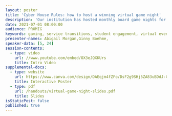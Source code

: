 ```yaml
---
layout: poster
title: 'Cyber House Rules: how to host a winning virtual game night'
description: 'Our institution has hosted monthly board game nights for our campus community for the last several years. However, when the COVID-19 pandemic hit, we were forced to cancel our in-person events and rethink how we would deliver game nights going forward. While pivoting to a virtual event seemed like the obvious solution, we encountered numerous setbacks in our quest to make an online game night a reality. In spring 2020, we experimented with online gaming platforms in order to ascertain the feasibility of holding virtual library game nights. This included a pilot event with library staff. Throughout these experiments we ran into many challenges, including: fickle internet speeds and computing power; a steep learning curve for the online platforms we were interested in using; limitations of the software available to us at the time; and technological comfort levels of the committee members. These impediments were extreme enough to delay our second attempt until spring of 2021, after a year-long hiatus. We will discuss how we worked to overcome these challenges for our second attempt, and will give attendees the opportunity to reflect on how they can host similar outreach events in their own institutions.'
date: 2021-07-01 08:00:00
audience: PROMIG
keywords: gaming, service transitions, student engagement, virtual event planning
presenter-names: Abigail Morgan,Ginny Boehme,
speaker-data: [5, 24]
session-contents:
  - type: video
    url: //www.youtube.com/embed/OX3eJQXKUrs
    title: Intro Video
supplemental-docs:
  - type: website
    url: https://www.canva.com/design/DAEqjm4fZFo/DsF2g9SHj5ZA83uBDdJ-CQ/view?utm_content=DAEqjm4fZFo&utm_campaign=designshare&utm_medium=link&utm_source=publishsharelink
    title: Interactive Poster
  - type: pdf
    url: /handouts/virtual-game-night-slides.pdf
    title: Slides
isStaticPost: false
published: true
---
```

